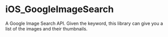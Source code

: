 # iOS_GoogleImageSearch
A Google Image Search API. Given the keyword, this library can give you a list of the images and their thumbnails.
